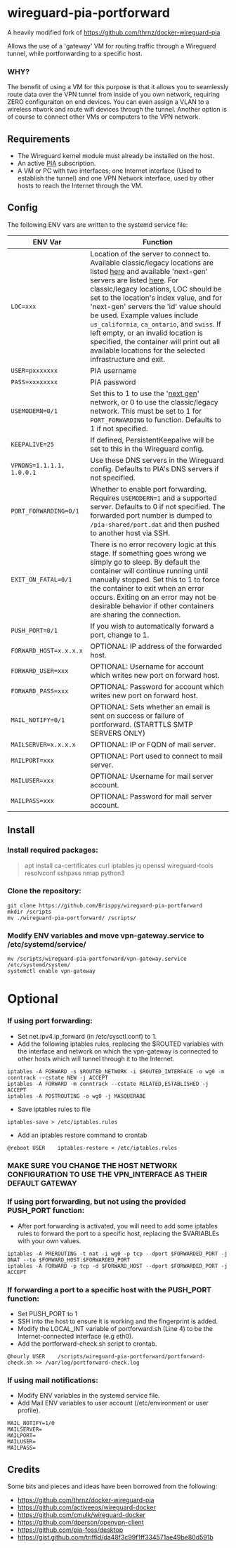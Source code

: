 # wireguard-pia-portforward

A heavily modified fork of https://github.com/thrnz/docker-wireguard-pia

Allows the use of a 'gateway' VM for routing traffic through a Wireguard tunnel, while portforwarding to a specific host.

### WHY?
The benefit of using a VM for this purpose is that it allows you to seamlessly route data over the VPN tunnel from inside of you own network, requiring ZERO configuraiton on end devices. You can even assign a VLAN to a wireless ntwork and route wifi devices through the tunnel. Another option is of course to connect other VMs or computers to the VPN network.

## Requirements
* The Wireguard kernel module must already be installed on the host.
* An active [PIA](https://www.privateinternetaccess.com) subscription.
* A VM or PC with two interfaces; one Internet interface (Used to establish the tunnel) and one VPN Network interface, used by other hosts to reach the Internet through the VM.

## Config
The following ENV vars are written to the systemd service file:

| ENV Var | Function |
|-------|------|
|```LOC=xxx```|Location of the server to connect to. Available classic/legacy locations are listed [here](https://www.privateinternetaccess.com/vpninfo/servers?version=1001&client=x-alpha) and available 'next-gen' servers are listed [here](https://serverlist.piaservers.net/vpninfo/servers/new). For classic/legacy locations, LOC should be set to the location's index value, and for 'next-gen' servers the 'id' value should be used. Example values include ```us_california```, ```ca_ontario```, and ```swiss```. If left empty, or an invalid location is specified, the container will print out all available locations for the selected infrastructure and exit.
|```USER=pxxxxxxx```|PIA username
|```PASS=xxxxxxxx```|PIA password
|```USEMODERN=0/1```| Set this to 1 to use the '[next gen](https://www.privateinternetaccess.com/blog/private-internet-access-next-generation-network-now-available-for-beta-preview/)' network, or 0 to use the classic/legacy network. This must be set to 1 for ```PORT_FORWARDING``` to function. Defaults to 1 if not specified.
|```KEEPALIVE=25```|If defined, PersistentKeepalive will be set to this in the Wireguard config.
|```VPNDNS=1.1.1.1, 1.0.0.1```|Use these DNS servers in the Wireguard config. Defaults to PIA's DNS servers if not specified.
|```PORT_FORWARDING=0/1```|Whether to enable port forwarding. Requires ```USEMODERN=1``` and a supported server. Defaults to 0 if not specified. The forwarded port number is dumped to ```/pia-shared/port.dat``` and then pushed to another host via SSH.
|```EXIT_ON_FATAL=0/1```|There is no error recovery logic at this stage. If something goes wrong we simply go to sleep. By default the container will continue running until manually stopped. Set this to 1 to force the container to exit when an error occurs. Exiting on an error may not be desirable behavior if other containers are sharing the connection.
|```PUSH_PORT=0/1```|If you wish to automatically forward a port, change to 1.
|```FORWARD_HOST=x.x.x.x```|OPTIONAL: IP address of the forwarded host.
|```FORWARD_USER=xxx```|OPTIONAL: Username for account which writes new port on forward host.
|```FORWARD_PASS=xxx```|OPTIONAL: Password for account which writes new port on forward host.
|```MAIL_NOTIFY=0/1```|OPTIONAL: Sets whether an email is sent on success or failure of portforward. (STARTTLS SMTP SERVERS ONLY)
|```MAILSERVER=x.x.x.x```|OPTIONAL: IP or FQDN of mail server.
|```MAILPORT=xxx```|OPTIONAL: Port used to connect to mail server.
|```MAILUSER=xxx```|OPTIONAL: Username for mail server account.
|```MAILPASS=xxx```|OPTIONAL: Password for mail server account.

## Install
### Install required packages:
> apt install ca-certificates curl iptables jq openssl wireguard-tools resolvconf sshpass nmap python3

### Clone the repository:
```
git clone https://github.com/Brisppy/wireguard-pia-portforward
mkdir /scripts
mv ./wireguard-pia-portforward/ /scripts/
```

### Modify ENV variables and move vpn-gateway.service to /etc/systemd/service/
```
mv /scripts/wireguard-pia-portforward/vpn-gateway.service /etc/systemd/system/
systemctl enable vpn-gateway
```

# Optional
### If using port forwarding:
* Set net.ipv4.ip_forward (in /etc/sysctl.conf) to 1.
* Add the following iptables rules, replacing the $ROUTED variables with the interface and network on which the vpn-gateway is connected to other hosts which will tunnel through it to the Internet.
```
iptables -A FORWARD -s $ROUTED_NETWORK -i $ROUTED_INTERFACE -o wg0 -m conntrack --cstate NEW -j ACCEPT
iptables -A FORWARD -m conntrack --cstate RELATED,ESTABLISHED -j ACCEPT
iptables -A POSTROUTING -o wg0 -j MASQUERADE
```
* Save iptables rules to file
```
iptables-save > /etc/iptables.rules
```
* Add an iptables restore command to crontab
```
@reboot USER    iptables-restore < /etc/iptables.rules
```
### MAKE SURE YOU CHANGE THE HOST NETWORK CONFIGURATION TO USE THE VPN_INTERFACE AS THEIR DEFAULT GATEWAY

### If using port forwarding, but not using the provided PUSH_PORT function:
* After port forwarding is activated, you will need to add some iptables rules to forward the port to a specific host, replacing the $VARIABLEs with your own values.
```
iptables -A PREROUTING -t nat -i wg0 -p tcp --dport $FORWARDED_PORT -j DNAT --to $FORWARD_HOST:$FORWARDED_PORT
iptables -A FORWARD -p tcp -d $FORWARD_HOST --dport $FORWARDED_PORT -j ACCEPT
```

### If forwarding a port to a specific host with the PUSH_PORT function:
* Set PUSH_PORT to 1
* SSH into the host to ensure it is working and the fingerprint is added.
* Modify the LOCAL_INT variable of portforward.sh (Line 4) to be the Internet-connected interface (e.g eth0).
* Add the portforward-check.sh script to crontab.
```
@hourly USER    /scripts/wireguard-pia-portforward/portforward-check.sh >> /var/log/portforward-check.log
```

### If using mail notifications:
* Modify ENV variables in the systemd service file.
* Add Mail ENV variables to user account (/etc/environment or user profile).
```
MAIL_NOTIFY=1/0
MAILSERVER=
MAILPORT=
MAILUSER=
MAILPASS=
```

## Credits
Some bits and pieces and ideas have been borrowed from the following:
* https://github.com/thrnz/docker-wireguard-pia
* https://github.com/activeeos/wireguard-docker
* https://github.com/cmulk/wireguard-docker
* https://github.com/dperson/openvpn-client
* https://github.com/pia-foss/desktop
* https://gist.github.com/triffid/da48f3c99f1ff334571ae49be80d591b
